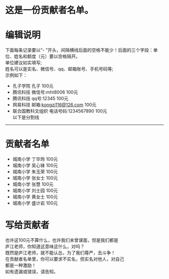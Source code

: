 # 这是一份贡献者名单。
# 编辑说明
下面每条记录要以“- ”开头，间隔横线后面的空格不能少！后面的三个字段：单位、姓名和额度（元）要以空格隔开。<br/>
单位建议如实填写;<br/>
姓名可以是实名、微信号、qq、邮箱账号、手机号码等;<br/>
示例如下：
- 孔子学院 孔子 100元
- 腾讯科技 微信号:mht8006 100元
- 腾讯科技 qq号:12345 100元
- 网易科技 邮箱:kongzi116@126.com 100元
- 联合国教科文组织 电话号码:1234567890 100元<br/>
以下是分割线
----
# 贡献者名单
- 城南小学 丁华玲 100元
- 城南小学 吴心锋 100元
- 城南小学 朱玉荣 100元
- 城南小学 张女士 100元
- 城南小学 张慧 100元
- 城南小学 刘士园 100元
- 城南小学 黄女士 100元
- 城南小学 盛计岩 100元


# 写给贡献者<br/>
也许这100元不算什么，也许我们未曾谋面，但是我们都是<br/>
庐江老师，你知道这意味这什么，对吗？<br/>
    既然是庐江老师，就不能认怂，为了我们尊严，去斗争！<br/>
    在贡献者名单里，你可以要求不实名，但实名对他人，对自己<br/>
都是一种激励！<br/>
如有遗漏或错误，请告知。
